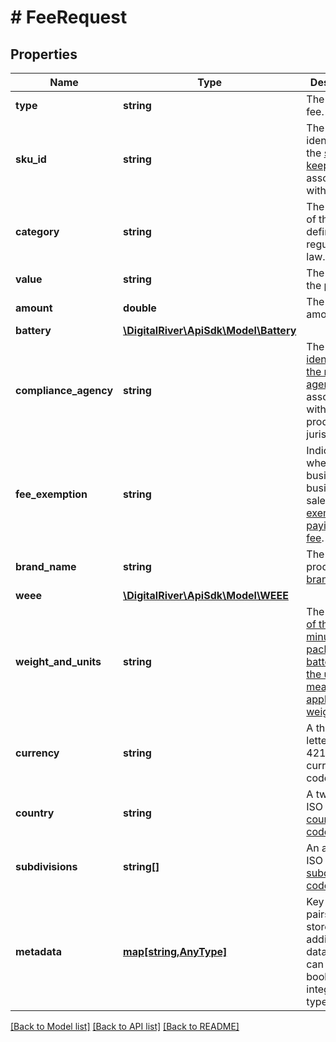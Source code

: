 # # FeeRequest

## Properties

Name | Type | Description | Notes
------------ | ------------- | ------------- | -------------
**type** | **string** | The [type](https://docs.digitalriver.com/digital-river-api/regulatory-fees/managing-regulatory-fees#type) of fee. | 
**sku_id** | **string** | The unique identifer of the [stock keeping unit](https://docs.digitalriver.com/digital-river-api/checkouts-and-orders/skus/creating-and-updating-skus) associated with the fee. | 
**category** | **string** | The [category](https://docs.digitalriver.com/digital-river-api/regulatory-fees/managing-regulatory-fees#category) of the fee as defined by regulatory law. | 
**value** | **string** | The [value](https://docs.digitalriver.com/digital-river-api/regulatory-fees/managing-regulatory-fees#value) of the product. | 
**amount** | **double** | The fee amount. | 
**battery** | [**\DigitalRiver\ApiSdk\Model\Battery**](Battery.md) |  | [optional] 
**compliance_agency** | **string** | The [unique identifier of the recycling agency](https://docs.digitalriver.com/digital-river-api/regulatory-fees/managing-regulatory-fees#compliance-agency) associated with the product&#39;s jurisdiction. | [optional] 
**fee_exemption** | **string** | Indicates whether business to business sales are [exempt from paying the fee](https://docs.digitalriver.com/digital-river-api/regulatory-fees/managing-regulatory-fees#fee-exemption). | [optional] 
**brand_name** | **string** | The product&#39;s [brand name](https://docs.digitalriver.com/digital-river-api/regulatory-fees/managing-regulatory-fees#brand-name). | [optional] 
**weee** | [**\DigitalRiver\ApiSdk\Model\WEEE**](WEEE.md) |  | [optional] 
**weight_and_units** | **string** | The [weight of the unit, minus packaging or batteries, and the unit of measurement applied to the weight](https://docs.digitalriver.com/digital-river-api/regulatory-fees/managing-regulatory-fees#weight-and-units). | [optional] 
**currency** | **string** | A three-letter ISO 4217 currency code. | 
**country** | **string** | A two-letter ISO 3166 [country code](https://docs.digitalriver.com/digital-river-api/regulatory-fees/managing-regulatory-fees#country-and-subdivisions). | 
**subdivisions** | **string[]** | An array of ISO 3166-2 [subdivision codes](https://docs.digitalriver.com/digital-river-api/regulatory-fees/managing-regulatory-fees#country-and-subdivisions). | [optional] 
**metadata** | [**map[string,AnyType]**](AnyType.md) | Key-value pairs used to store additional data. Value can be string, boolean or integer types. | [optional] 

[[Back to Model list]](../../README.md#documentation-for-models) [[Back to API list]](../../README.md#documentation-for-api-endpoints) [[Back to README]](../../README.md)


